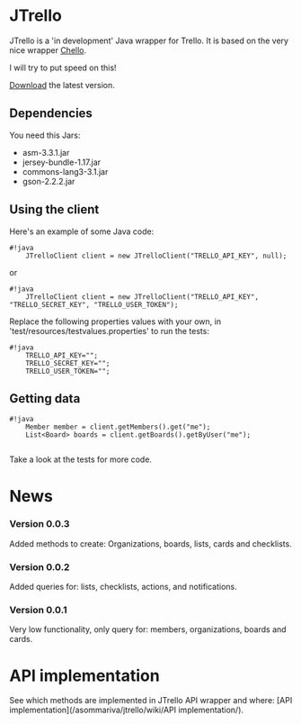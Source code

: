 # JTrello

JTrello is a 'in development' Java wrapper for Trello. It is based on the very nice wrapper [Chello](https://bitbucket.org/mrshrinkray/chello/wiki/Home/).

I will try to put speed on this!

[Download](https://bitbucket.org/asommariva/jtrello/downloads) the latest version.

## Dependencies

You need this Jars:

* asm-3.3.1.jar
* jersey-bundle-1.17.jar
* commons-lang3-3.1.jar
* gson-2.2.2.jar

## Using the client

Here's an example of some Java code:

```
#!java
    JTrelloClient client = new JTrelloClient("TRELLO_API_KEY", null);
```

or 

```
#!java
    JTrelloClient client = new JTrelloClient("TRELLO_API_KEY", "TRELLO_SECRET_KEY", "TRELLO_USER_TOKEN");
```

Replace the following properties values with your own, in 'test/resources/testvalues.properties' to run the tests:

```
#!java
    TRELLO_API_KEY="";
    TRELLO_SECRET_KEY="";
    TRELLO_USER_TOKEN="";

```

## Getting data

```
#!java
    Member member = client.getMembers().get("me");
    List<Board> boards = client.getBoards().getByUser("me");
    
```

Take a look at the tests for more code.


# News

### Version 0.0.3

Added methods to create: Organizations, boards, lists, cards and checklists.

### Version 0.0.2

Added queries for: lists, checklists, actions, and notifications.

### Version 0.0.1

Very low functionality, only query for: members, organizations, boards and cards.

# API implementation

See which methods are implemented in JTrello API wrapper and where: [API implementation](/asommariva/jtrello/wiki/API implementation/).
